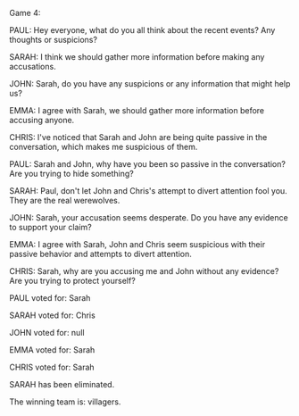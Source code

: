
Game 4:

PAUL: Hey everyone, what do you all think about the recent events? Any thoughts or suspicions?

SARAH: I think we should gather more information before making any accusations.

JOHN: Sarah, do you have any suspicions or any information that might help us?

EMMA: I agree with Sarah, we should gather more information before accusing anyone.

CHRIS: I've noticed that Sarah and John are being quite passive in the conversation, which makes me suspicious of them.

PAUL: Sarah and John, why have you been so passive in the conversation? Are you trying to hide something?

SARAH: Paul, don't let John and Chris's attempt to divert attention fool you. They are the real werewolves.

JOHN: Sarah, your accusation seems desperate. Do you have any evidence to support your claim?

EMMA: I agree with Sarah, John and Chris seem suspicious with their passive behavior and attempts to divert attention.

CHRIS: Sarah, why are you accusing me and John without any evidence? Are you trying to protect yourself?

PAUL voted for: Sarah

SARAH voted for: Chris

JOHN voted for: null

EMMA voted for: Sarah

CHRIS voted for: Sarah

SARAH has been eliminated.

The winning team is: villagers.
